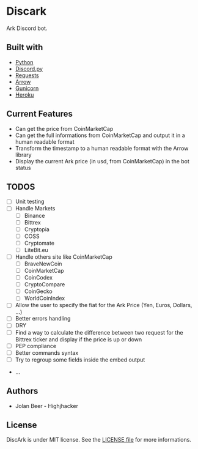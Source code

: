 # Discark

Ark Discord bot.

## Built with
- [Python](https://www.python.org/)
- [Discord.py](https://github.com/Rapptz/discord.py)
- [Requests](http://docs.python-requests.org/en/master/)
- [Arrow](http://arrow.readthedocs.io/en/latest/)
- [Gunicorn](http://gunicorn.org/)
- [Heroku](https://dashboard.heroku.com/)

## Current Features
- Can get the price from CoinMarketCap
- Can get the full informations from CoinMarketCap and output it in a human readable format
- Transform the timestamp to a human readable format with the Arrow library
- Display the current Ark price (in usd, from CoinMarketCap) in the bot status

## TODOS

- [ ] Unit testing
- [ ] Handle Markets
    - [ ] Binance
    - [ ] Bittrex
    - [ ] Cryptopia
    - [ ] COSS
    - [ ] Cryptomate
    - [ ] LiteBit.eu
- [ ] Handle others site like CoinMarketCap
    - [ ] BraveNewCoin
    - [ ] CoinMarketCap
    - [ ] CoinCodex
    - [ ] CryptoCompare
    - [ ] CoinGecko
    - [ ] WorldCoinIndex
- [ ] Allow the user to specify the fiat for the Ark Price (Yen, Euros, Dollars, ...)
- [ ] Better errors handling
- [ ] DRY
- [ ] Find a way to calculate the difference between two request for the Bittrex ticker and 
display  if the price is up or down
- [ ] PEP compliance
- [ ] Better commands syntax
- [ ] Try to regroup some fields inside the embed output
- ...

## Authors

- Jolan Beer - Highjhacker

## License

DiscArk is under MIT license. See the [LICENSE file](https://github.com/Highjhacker/Ark-Elixir/blob/master/LICENSE) for more informations.

